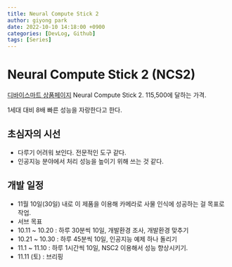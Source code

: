 ```yaml
---
title: Neural Compute Stick 2
author: giyong park
date: 2022-10-10 14:18:00 +0900
categories: [DevLog, Github]
tags: [Series]
---
```



# Neural Compute Stick 2 (NCS2)

[디바이스마트 상품페이지](https://www.devicemart.co.kr/goods/view?no=12495781)
Neural Compute Stick 2. 115,500에 달하는 가격.

1세대 대비 8배 빠른 성능을 자랑한다고 한다.

## 초심자의 시선

- 다루기 어려워 보인다. 전문적인 도구 같다.
- 인공지능 분야에서 처리 성능을 높이기 위해 쓰는 것 같다.



## 개발 일정

 - 11월 10일(30일) 내로 이 제품을 이용해 카메라로 사물 인식에 성공하는 걸 목표로 작업.
 - 서브 목표
 - 10.11 ~ 10.20 : 하루 30분씩 10일, 개발환경 조사, 개발환경 맞추기
 - 10.21 ~ 10.30 : 하루 45분씩 10일, 인공지능 예제 하나 돌리기
 - 11.1 ~ 11.10 :  하루 1시간씩 10일, NSC2 이용해서 성능 향상시키기.
 - 11.11 (토) : 브리핑